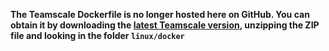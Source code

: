 __The Teamscale Dockerfile is no longer hosted here on GitHub. You can obtain it by downloading the [latest Teamscale version][ts-zip], unzipping the ZIP file and looking in the folder `linux/docker`__

[ts-zip]: https://www.cqse.eu/en/products/teamscale/support/#download
